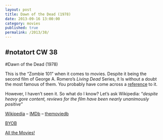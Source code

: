 ```yaml
---
layout: post
title: Dawn of the Dead (1978)
date: 2013-09-16 13:00:00
category: movies
published: true
permalink: /2013/38/
---
```


## \#notatort CW 38
#Dawn of the Dead \(1978\)

This is the “Zombie 101” when it comes to movies. Despite it being the second film of George A. Romero’s *Living Dead* Series, it Is without a doubt the most famous of them.
You probably have come across a [reference](http://en.wikipedia.org/wiki/Dawn_of_the_Dead_in_popular_culture) to it.

However, I haven’t seen it. So what do I know? Let’s ask Wikipedia: “*despite heavy gore content, reviews for the film have been nearly unanimously positive*”

[Wikipedia](http://en.wikipedia.org/wiki/Dawn_of_the_Dead) – [IMDb](http://www.imdb.com/title/tt0077402/) – [themoviedb](http://www.themoviedb.org/movie/923-dawn-of-the-dead)

[BYOB](http://cl.ly/2J00401c0V0J)

[All the Movies!](http://notatort.com/allthemovies/)

<!--include jquery & backstretch-->

<script type="text/javascript" src="https://ajax.googleapis.com/ajax/libs/jquery/1.7.2/jquery.min.js"></script>

<script type="text/javascript" src="http://notatort.com/jquery.backstretch.min.js"></script>

<script type="text/javascript">

$(function(){

     $(window).resize(function(){
     
         if($(this).width() >= 767){
         
             $.backstretch("http://notatort.com/bg38.jpg", {speed: 150});
             
         }
         
      })
      
      .resize();//trigger resize on page load
      
});

</script>